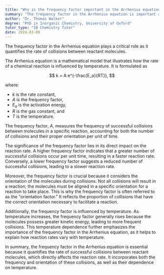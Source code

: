 ```yaml
---
title: "Why is the frequency factor important in the Arrhenius equation?"
summary: "The frequency factor in the Arrhenius equation is important as it represents the rate of collisions between reactant molecules."
author: "Dr. Thomas Walker"
degree: "PhD in Inorganic Chemistry, University of Oxford"
tutor_type: "IB Chemistry Tutor"
date: 2024-03-09
---
```


The frequency factor in the Arrhenius equation plays a critical role as it quantifies the rate of collisions between reactant molecules.

The Arrhenius equation is a mathematical model that illustrates how the rate of a chemical reaction is influenced by temperature. It is formulated as 

$$
k = A e^{-\frac{E_a}{RT}},
$$ 

where:
- $k$ is the rate constant,
- $A$ is the frequency factor,
- $E_a$ is the activation energy,
- $R$ is the gas constant, and
- $T$ is the temperature.

The frequency factor, $A$, measures the frequency of successful collisions between molecules in a specific reaction, accounting for both the number of collisions and their proper orientation per unit of time.

The significance of the frequency factor lies in its direct impact on the reaction rate. A higher frequency factor indicates that a greater number of successful collisions occur per unit time, resulting in a faster reaction rate. Conversely, a lower frequency factor suggests a reduced number of successful collisions, leading to a slower reaction rate.

Moreover, the frequency factor is crucial because it considers the orientation of the molecules during collisions. Not all collisions will result in a reaction; the molecules must be aligned in a specific orientation for a reaction to take place. This is why the frequency factor is often referred to as the "orientation factor." It reflects the proportion of collisions that have the correct orientation necessary to facilitate a reaction.

Additionally, the frequency factor is influenced by temperature. As temperature increases, the frequency factor generally rises because the molecules possess greater kinetic energy, leading to more frequent collisions. This temperature dependence further emphasizes the importance of the frequency factor in the Arrhenius equation, as it helps to explain how reaction rates vary with temperature.

In summary, the frequency factor in the Arrhenius equation is essential because it quantifies the rate of successful collisions between reactant molecules, which directly affects the reaction rate. It incorporates both the frequency and orientation of these collisions, as well as their dependence on temperature.
    